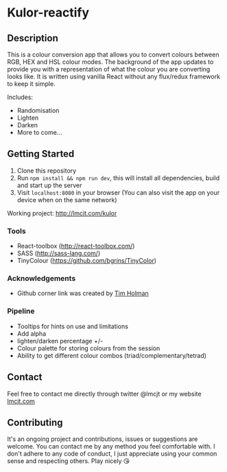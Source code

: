# Kulor-reactify

## Description
This is a colour conversion app that allows you to convert colours between RGB, HEX and HSL colour modes. The background of the app updates to provide you with a representation of what the colour you are converting looks like. It is written using vanilla React without any flux/redux framework to keep it simple.

Includes:
* Randomisation
* Lighten
* Darken
* More to come...

## Getting Started
1. Clone this repository
2. Run `npm install && npm run dev`, this will install all dependencies, build and start up the server
3. Visit `localhost:8080` in your browser (You can also visit the app on your device when on the same network)

Working project: http://lmcjt.com/kulor

### Tools
- React-toolbox (http://react-toolbox.com/)
- SASS (http://sass-lang.com/)
- TinyColour (https://github.com/bgrins/TinyColor)

### Acknowledgements
- Github corner link was created by [Tim Holman](http://tholman.com/github-corners/)

### Pipeline
- Tooltips for hints on use and limitations
- Add alpha
- lighten/darken percentage +/-
- Colour palette for storing colours from the session
- Ability to get different colour combos (triad/complementary/tetrad)

## Contact
Feel free to contact me directly through twitter @lmcjt or my website [lmcjt.com](http://lmcjt.com)

## Contributing
It's an ongoing project and contributions, issues or suggestions are welcome. You can contact me by any method you feel comfortable with. I don't adhere to any code of conduct, I just appreciate using your common sense and respecting others. Play nicely :kissing_heart:

